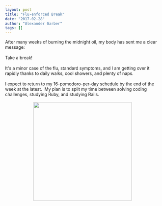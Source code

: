 ```yaml
---
layout: post
title: "Flu-enforced Break"
date: "2017-02-28"
author: "Alexander Garber"
tags: []
---
```


<div dir="ltr" style="text-align: left;" trbidi="on">After many weeks of burning the midnight oil, my body has sent me a clear message:<br><br>Take a break!<br><br>It's a minor case of the flu, standard symptoms, and I am getting
          over it rapidly thanks to daily walks, cool showers, and plenty of naps.<br><br>I expect to return to my 16-pomodoro-per-day schedule by the end of the week at the latest.  My plan is to split my time between solving coding
          challenges, studying Ruby, and studying Rails.<br><br>
          <div class="separator" style="clear: both; text-align: center;"><a href="https://2.bp.blogspot.com/-KueGKL3qYMs/WLUNNinZqsI/AAAAAAAAPBs/5eQldDkZ6k4B9R5obexvXbrlK05CT7EPQCPcB/s1600/1000px-Gnome-face-sick.svg.png" imageanchor="1" style="margin-left: 1em; margin-right: 1em;"><img border="0" height="320" src="https://2.bp.blogspot.com/-KueGKL3qYMs/WLUNNinZqsI/AAAAAAAAPBs/5eQldDkZ6k4B9R5obexvXbrlK05CT7EPQCPcB/s320/1000px-Gnome-face-sick.svg.png" width="320"></a></div>
<br>
        </div>